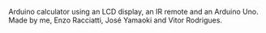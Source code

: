 Arduino calculator using an LCD display, an IR remote and an Arduino Uno. Made by me, Enzo Racciatti, José Yamaoki and Vitor Rodrigues.
